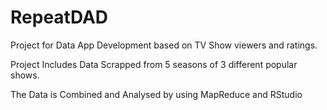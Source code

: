 # RepeatDAD
Project for Data App Development based on TV Show viewers and ratings.

Project Includes Data Scrapped from 5 seasons of 3 different popular shows. 

The Data is Combined and Analysed by using MapReduce and RStudio
